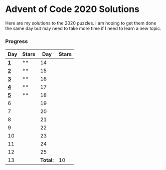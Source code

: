 # Advent of Code 2020 Solutions
Here are my solutions to the 2020 puzzles. I am hoping to get them done the same day but may need to take more time if I need to learn a new topic.

### Progress

| Day | Stars | Day | Stars |
| ------ | ------ | ------ | ------ |
| **[1](https://github.com/mariom100o/Advent-of-Code-Solutions/tree/main/2020/Day%201)** | ** | 14 |  |
| **[2](https://github.com/mariom100o/Advent-of-Code-Solutions/tree/main/2020/Day%202)** | ** | 15 |  |
| **[3](https://github.com/mariom100o/Advent-of-Code-Solutions/tree/main/2020/Day%203)** | ** | 16 |  |
| **[4](https://github.com/mariom100o/Advent-of-Code-Solutions/tree/main/2020/Day%204)** | ** | 17 |  |
| **[5](https://github.com/mariom100o/Advent-of-Code-Solutions/tree/main/2020/Day%205)** | ** | 18 |  |
| 6 |  | 19 |  |
| 7 |  | 20 |  |
| 8 |  | 21 |  |
| 9 |  | 22 |  |
| 10 |  | 23 |  |
| 11 |  | 24 |  |
| 12 |  | 25 |  |
| 13 |  | **Total:** | 10 |